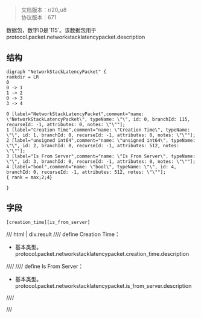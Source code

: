 # <!-- md:samp NetworkStackLatencyPacket -->

> 文档版本：r/20_u8<br/>协议版本：671

<!-- md:samp NetworkStackLatencyPacket -->数据包，数字ID是`115`。该数据包用于protocol.packet.networkstacklatencypacket.description

## 结构

```viz
digraph "NetworkStackLatencyPacket" {
rankdir = LR
0
0 -> 1
1 -> 2
0 -> 3
3 -> 4

0 [label="NetworkStackLatencyPacket",comment="name: \"NetworkStackLatencyPacket\", typeName: \"\", id: 0, branchId: 115, recurseId: -1, attributes: 0, notes: \"\""];
1 [label="Creation Time",comment="name: \"Creation Time\", typeName: \"\", id: 1, branchId: 0, recurseId: -1, attributes: 0, notes: \"\""];
2 [label="unsigned int64",comment="name: \"unsigned int64\", typeName: \"\", id: 2, branchId: 0, recurseId: -1, attributes: 512, notes: \"\""];
3 [label="Is From Server",comment="name: \"Is From Server\", typeName: \"\", id: 3, branchId: 0, recurseId: -1, attributes: 0, notes: \"\""];
4 [label="bool",comment="name: \"bool\", typeName: \"\", id: 4, branchId: 0, recurseId: -1, attributes: 512, notes: \"\""];
{ rank = max;2;4}

}

```

## 字段

```title='NetworkStackLatencyPacket'
[creation_time][is_from_server]
```

/// html | div.result
//// define
Creation Time：<!-- md:samp unsigned int64 -->

- 基本类型。protocol.packet.networkstacklatencypacket.creation_time.description


////
//// define
Is From Server：<!-- md:samp bool -->

- 基本类型。protocol.packet.networkstacklatencypacket.is_from_server.description


////

///

